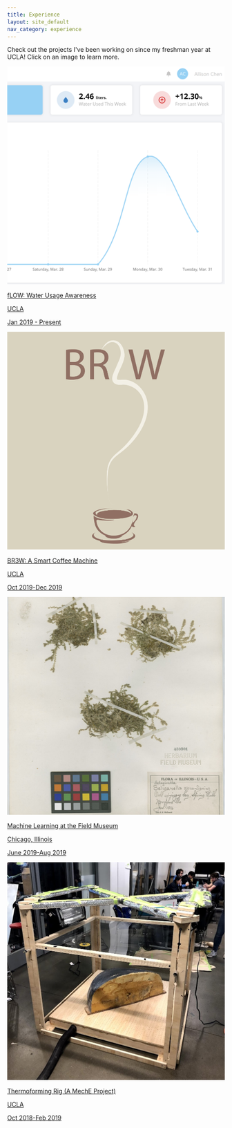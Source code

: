 ```yaml
---
title: Experience
layout: site_default
nav_category: experience
---
```


<p>Check out the projects I've been working on since my freshman year at UCLA! Click on an image to learn more.</p>

<div id="projects_list">
    <a href="experiences/fLOW_entry.html">
        <div class="project">
            <img src="assets/images/experience/fLOW_cover.PNG" class="images full proj_img">
            <div class="fade_in_text">
                <div class="proj_title_div">
                    <p class="proj_title_text">fLOW: Water Usage Awareness</p>
                </div>
                <div class="proj_details">
                    <div class="proj_row_div row">
                        <div class="col_icon"><i class="fa fa-map-marker" aria-hidden="true"></i></div>
                        <div class="col_text"><p class="location">UCLA</p></div>
                    </div>
                    <div class="proj_row_div row">
                        <div class="col_icon"><i class="fa fa-calendar" aria-hidden="true"></i></div>
                        <div class="col_text"><p class="location">Jan 2019 - Present</p></div>
                    </div>
                </div>
            </div>
        </div>
    </a>
    <a href="experiences/br3w_entry.html">
        <div class="project">
            <img src="assets/images/experience/br3w_cover.PNG" class="images full proj_img">
            <div class="fade_in_text">
                <div class="proj_title_div">
                    <p class="proj_title_text">BR3W: A Smart Coffee Machine</p>
                </div>
                <div class="proj_details">
                    <div class="proj_row_div row">
                        <div class="col_icon"><i class="fa fa-map-marker" aria-hidden="true"></i></div>
                        <div class="col_text"><p class="location">UCLA</p></div>
                    </div>
                    <div class="proj_row_div row">
                        <div class="col_icon"><i class="fa fa-calendar" aria-hidden="true"></i></div>
                        <div class="col_text"><p class="location">Oct 2019-Dec 2019</p></div>
                    </div>
                </div>
            </div>
        </div>
    </a>
    <a href="experiences/fm_entry.html">
        <div class="project">
            <img src="assets/images/experience/fm_cover.jpg" class="images full proj_img">
            <div class="fade_in_text">
                <div class="proj_title_div">
                    <p class="proj_title_text">Machine Learning at the Field Museum</p>
                </div>
                <div class="proj_details">
                    <div class="proj_row_div row">
                        <div class="col_icon"><i class="fa fa-map-marker" aria-hidden="true"></i></div>
                        <div class="col_text"><p class="location">Chicago, Illinois</p></div>
                    </div>
                    <div class="proj_row_div row">
                        <div class="col_icon"><i class="fa fa-calendar" aria-hidden="true"></i></div>
                        <div class="col_text"><p class="location">June 2019-Aug 2019</p></div>
                    </div>
                </div>
            </div>
        </div>
    </a>
    <a href="experiences/thermoforming_entry.html">
        <div class="project">
            <img src="assets/images/experience/rig_cover.jpg" class="images full proj_img">
            <div class="fade_in_text">
                <div class="proj_title_div">
                    <p class="proj_title_text">Thermoforming Rig (A MechE Project)</p>
                </div>
                <div class="proj_details">
                    <div class="proj_row_div row">
                        <div class="col_icon"><i class="fa fa-map-marker" aria-hidden="true"></i></div>
                        <div class="col_text"><p class="location">UCLA</p></div>
                    </div>
                    <div class="proj_row_div row">
                        <div class="col_icon"><i class="fa fa-calendar" aria-hidden="true"></i></div>
                        <div class="col_text"><p class="location">Oct 2018-Feb 2019</p></div>
                    </div>
                </div>
            </div>
        </div>
    </a>
</div>